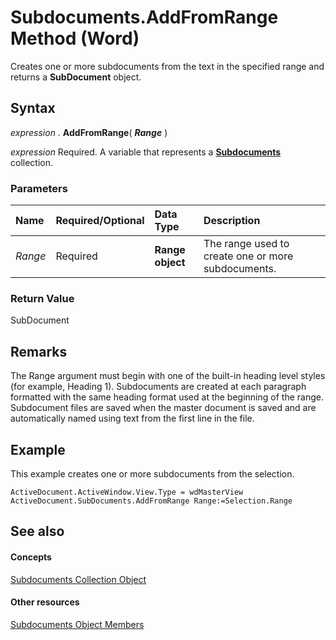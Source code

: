 
# Subdocuments.AddFromRange Method (Word)

Creates one or more subdocuments from the text in the specified range and returns a  **SubDocument** object.


## Syntax

 _expression_ . **AddFromRange**( **_Range_** )

 _expression_ Required. A variable that represents a **[Subdocuments](8e14fced-19b3-2794-39a3-9e5ec15dd0ad.md)** collection.


### Parameters



|**Name**|**Required/Optional**|**Data Type**|**Description**|
|:-----|:-----|:-----|:-----|
| _Range_|Required| **Range object**|The range used to create one or more subdocuments.|

### Return Value

SubDocument


## Remarks

The Range argument must begin with one of the built-in heading level styles (for example, Heading 1). Subdocuments are created at each paragraph formatted with the same heading format used at the beginning of the range. Subdocument files are saved when the master document is saved and are automatically named using text from the first line in the file.


## Example

This example creates one or more subdocuments from the selection.


```
ActiveDocument.ActiveWindow.View.Type = wdMasterView 
ActiveDocument.SubDocuments.AddFromRange Range:=Selection.Range
```


## See also


#### Concepts


[Subdocuments Collection Object](8e14fced-19b3-2794-39a3-9e5ec15dd0ad.md)
#### Other resources


[Subdocuments Object Members](4d812b37-4be2-c404-e1f9-18178ca5796b.md)
